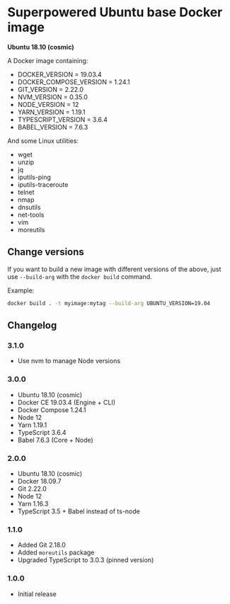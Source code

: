 # Superpowered Ubuntu base Docker image

**Ubuntu 18.10 (cosmic)**

A Docker image containing:

- DOCKER_VERSION = 19.03.4
- DOCKER_COMPOSE_VERSION = 1.24.1
- GIT_VERSION = 2.22.0
- NVM_VERSION = 0.35.0
- NODE_VERSION = 12
- YARN_VERSION = 1.19.1
- TYPESCRIPT_VERSION = 3.6.4
- BABEL_VERSION = 7.6.3

And some Linux utilities:

- wget
- unzip
- jq
- iputils-ping
- iputils-traceroute
- telnet
- nmap
- dnsutils
- net-tools
- vim
- moreutils

## Change versions

If you want to build a new image with different versions of the above,
just use `--build-arg` with the `docker build` command.

Example:

```bash
docker build . -t myimage:mytag --build-arg UBUNTU_VERSION=19.04
```

## Changelog

### 3.1.0

- Use nvm to manage Node versions

### 3.0.0

- Ubuntu 18.10 (cosmic)
- Docker CE 19.03.4 (Engine + CLI)
- Docker Compose 1.24.1
- Node 12
- Yarn 1.19.1
- TypeScript 3.6.4
- Babel 7.6.3 (Core + Node)

### 2.0.0

- Ubuntu 18.10 (cosmic)
- Docker 18.09.7
- Git 2.22.0
- Node 12
- Yarn 1.16.3
- TypeScript 3.5 + Babel instead of ts-node

### 1.1.0

- Added Git 2.18.0
- Added `moreutils` package
- Upgraded TypeScript to 3.0.3 (pinned version)

### 1.0.0

- Initial release
